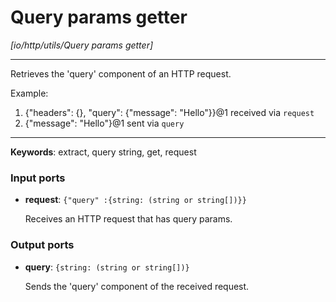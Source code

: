 # Query params getter

_[io/http/utils/Query params getter]_

---

Retrieves the 'query' component of an HTTP request.  
  
Example:  
1. {"headers": {}, "query": {"message": "Hello"}}@1 received via `request`  
2. {"message": "Hello"}@1 sent via `query`  

---

__Keywords__: extract, query string, get, request

### Input ports

* __request__: ` {"query" :{string: (string or string[])}} `

    Receives an HTTP request that has query params.

### Output ports

* __query__: ` {string: (string or string[])} `

    Sends the 'query' component of the received request.

